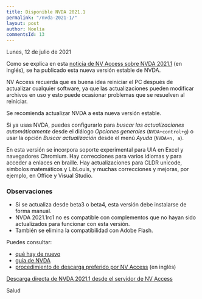 ```yaml
---
title: Disponible NVDA 2021.1
permalink: "/nvda-2021-1/"
layout: post
author: Noelia
commentsId: 13
---
```


<footer>Lunes, 12 de julio de 2021</footer>

Como se explica en esta [noticia de NV Access sobre NVDA 2021.1](https://www.nvaccess.org/post/nvda-2021-1/) (en inglés), se ha publicado esta nueva versión estable de NVDA.

NV Access recuerda que es buena idea reiniciar el PC después de actualizar cualquier software, ya que las actualizaciones pueden modificar archivos en uso y esto puede ocasionar problemas que se resuelven al reiniciar.

Se recomienda actualizar NVDA a esta nueva versión estable.

Si ya usas NVDA, puedes configurarlo para *buscar las actualizaciones automáticamente* desde el diálogo *Opciones generales* (`NVDA+control+g`) o usar la opción *Buscar actualización* desde el menú *Ayuda* (`NVDA+n, a`).

En esta versión se incorpora soporte experimental para UIA en Excel y navegadores Chromium. Hay correcciones para varios idiomas y para acceder a enlaces en braille. Hay actualizaciones para CLDR unicode, símbolos matemáticos y LibLouis, y muchas correcciones y mejoras, por ejemplo, en Office y Visual Studio.

### Observaciones ###

- Si se actualiza desde beta3 o beta4, esta versión debe instalarse de forma manual.
- NVDA 2021.1rc1 no es compatible con complementos que no hayan sido actualizados para funcionar con esta versión.
- También se elimina la compatibilidad con Adobe Flash.

Puedes consultar:

- [qué hay de nuevo](https://nvdaes.github.io/changes.html)
- [guía de NVDA](https://nvdaes.github.io/userGuide.html)
- [procedimiento de descarga preferido por NV Access](https://groups.io/g/nvda-devel/message/45172) (en inglés)

[Descarga directa de NVDA 2021.1 desde el servidor de NV Access](http://www.nvaccess.org/download/nvda/releases/2021.1/nvda_2021.1.exe)

Salud
